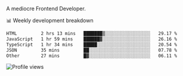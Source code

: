 A mediocre Frontend Developer.

📊 Weekly development breakdown
<!--START_SECTION:waka-->

```txt
HTML         2 hrs 13 mins   ███████▒░░░░░░░░░░░░░░░░░   29.17 %
JavaScript   1 hr 59 mins    ██████▓░░░░░░░░░░░░░░░░░░   26.16 %
TypeScript   1 hr 34 mins    █████░░░░░░░░░░░░░░░░░░░░   20.54 %
JSON         35 mins         ██░░░░░░░░░░░░░░░░░░░░░░░   07.78 %
Other        27 mins         █▓░░░░░░░░░░░░░░░░░░░░░░░   06.11 %
```

<!--END_SECTION:waka-->

<img src="https://gpvc.arturio.dev/iqbalfasri" alt="Profile views"/>
